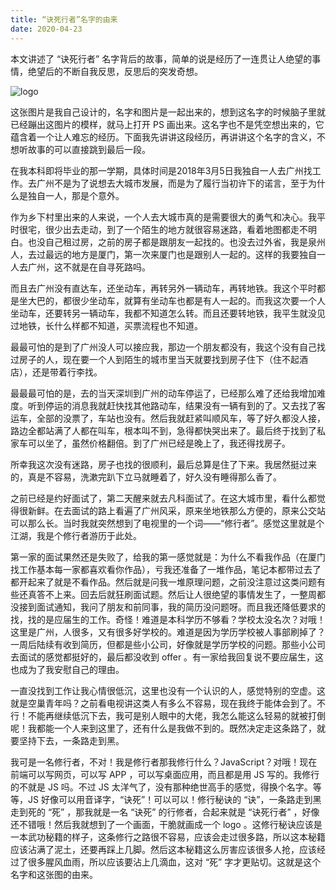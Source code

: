 ```yaml
---
title: “诀死行者”名字的由来
date: 2020-04-23
---
```


本文讲述了 “诀死行者” 名字背后的故事，简单的说是经历了一连贯让人绝望的事情，绝望后的不断自我反思，反思后的突发奇想。

<!-- more -->

![logo](http://cdn.jswalk.com/logo-book.png)

这张图片是我自己设计的，名字和图片是一起出来的，想到这名字的时候脑子里就已经蹦出这图片的模样，就马上打开 PS 画出来。这名字也不是凭空想出来的，它蕴含着一个让人难忘的经历。下面我先讲讲这段经历，再讲讲这个名字的含义，不想听故事的可以直接跳到最后一段。

在我本科即将毕业的那一学期，具体时间是2018年3月5日我独自一人去广州找工作。去广州不是为了说想去大城市发展，而是为了履行当初许下的诺言，至于为什么是独自一人，那是个意外。

作为乡下村里出来的人来说，一个人去大城市真的是需要很大的勇气和决心。我平时很宅，很少出去走动，到了一个陌生的地方就很容易迷路，看着地图都走不明白。也没自己租过房，之前的房子都是跟朋友一起找的。也没去过外省，我是泉州人，去过最远的地方是厦门，第一次来厦门也是跟别人一起的。这样的我要独自一人去广州，这不就是在自寻死路吗。

而且去广州没有直达车，还坐动车，再转另外一辆动车，再转地铁。我这个平时都是坐大巴的，都很少坐动车，就算有坐动车也都是有人一起的。而我这次要一个人坐动车，还要转另一辆动车，我都不知道怎么转。而且还要转地铁，我平生就没见过地铁，长什么样都不知道，买票流程也不知道。

最最可怕的是到了广州没人可以接应我，那边一个朋友都没有，我这个没有自己找过房子的人，现在要一个人到陌生的城市里当天就要找到房子住下（住不起酒店），还是带着行李找。

最最最可怕的是，去的当天深圳到广州的动车停运了，已经那么难了还给我增加难度。听到停运的消息我就赶快找其他路动车，结果没有一辆有到的了。又去找了客运车，全部的没票了，车站也没有。然后我就赶紧叫顺风车，等了好久都没人接，路边全都站满了人都在叫车，根本叫不到，急得都快哭出来了。最后终于找到了私家车可以坐了，虽然价格翻倍。到了广州已经是晚上了，我还得找房子。

所幸我这次没有迷路，房子也找的很顺利，最后总算是住了下来。我居然挺过来的，真是不容易，洗漱完趴下立马就睡着了，好久没有睡得那么香了。

之前已经是约好面试了，第二天醒来就去凡科面试了。在这大城市里，看什么都觉得很新鲜。在去面试的路上看遍了广州风采，原来坐地铁那么方便的，原来公交站可以那么长。当时我就突然想到了电视里的一个词——“修行者”。感觉这里就是个江湖，我是个修行者游历于此处。

第一家的面试果然还是失败了，给我的第一感觉就是：为什么不看我作品（在厦门找工作基本每一家都喜欢看你作品），亏我还准备了一堆作品，笔记本都带过去了都开起来了就是不看作品。然后就是问我一堆原理问题，之前没注意过这类问题有些还真答不上来。回去后就狂刷面试题。然后让人很绝望的事情发生了，一整周都没接到面试通知，我问了朋友和前同事，我的简历没问题呀。而且我还降低要求的找，找的是应届生的工作。奇怪！难道是本科学历不够看？学校太没名次？对哦！这里是广州，人很多，又有很多好学校的。难道是因为学历学校被人事部刷掉了？一周后陆续有收到简历，但都是些小公司，好像就是学历学校的问题。那些小公司去面试的感觉都挺好的，最后都没收到 offer 。有一家给我回复说不要应届生，这也成为了我安慰自己的理由。

一直没找到工作让我心情很低沉，这里也没有一个认识的人，感觉特别的空虚。这就是空巢青年吗？之前看电视讲这类人有多么不容易，现在我终于能体会到了。不行！不能再继续低沉下去，我可是别人眼中的大佬，我怎么能这么轻易的就被打倒呢！我都能一个人来到这里了，还有什么是我做不到的。既然决定走这条路了，就要坚持下去，一条路走到黑。

我可是一名修行者，不对！我是修行者那我修行什么？JavaScript？对哦！现在前端可以写网页，可以写 APP ，可以写桌面应用，而且都是用 JS 写的。我修行的不就是 JS 吗。不过 JS 太洋气了，没有那种绝世高手的感觉，得换个名字。等等，JS 好像可以用音译字，“诀死”！可以可以！修行秘诀的 “诀”，一条路走到黑走到死的 “死” ，那我就是一名 “诀死” 的行修者，合起来就是 “诀死行者” ，好像还不错哦！然后我就想到了一个画面，干脆就画成一个 logo 。这修行秘诀应该是一本武功秘籍的样子，这条修行之路很不容易，应该会走过很多路，所以这本秘籍应该沾满了泥土，还要再踩上几脚。然后这本秘籍这么厉害应该很多人抢，应该经过了很多腥风血雨，所以应该要沾上几滴血，这对 “死” 字才更贴切。这就是这个名字和这张图的由来。
